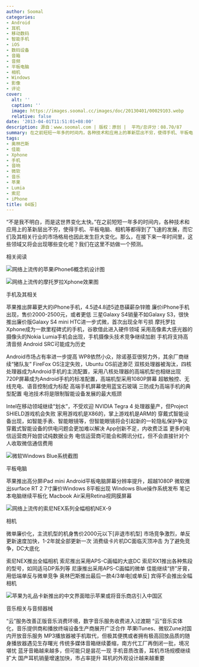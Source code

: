 ```yaml
---
author: Soomal
categories:
- Android
- 耳机
- 移动数码
- 智能手机
- iOS
- 数码设备
- 音箱
- 音频
- 平板电脑
- 相机
- Windows
- 影像
- 评论
cover:
  alt: ''
  caption: ''
  image: https://images.soomal.cc/images/doc/20130401/00029103.webp
  relative: false
date: '2013-04-01T11:51:01+08:00'
description: 源自：www.soomal.com | 版权：原创 |  平均/总评分：08.70/87
summary: 在之前短短一年多的时间内，各种技术和应用上的革新层出不穷，使得手机、平板电脑、相机等都得到了飞速的发展，而它们及其相关行业的市场格局也因此发生巨大变化。在接下来一年时间里，这些领域又将会出现哪些变化呢？
tags:
- 奥林巴斯
- 佳能
- Xphone
- 手机
- 音响
- 微软
- 音乐
- 苹果
- Lumia
- 索尼
- iPhone
title: 04版]
---
```


“不是我不明白，而是这世界变化太快。”在之前短短一年多的时间内，各种技术和应用上的革新层出不穷，使得手机、平板电脑、相机等都得到了飞速的发展，而它们及其相关行业的市场格局也因此发生巨大变化。那么，在接下来一年时间里，这些领域又将会出现哪些变化呢？我们在这里不妨做一个预测。



相关阅读



![网络上流传的苹果iPhone6概念机设计图](https://images.soomal.cc/images/doc/20130401/00029098.webp)



![网络上流传的摩托罗拉Xphone效果图](https://images.soomal.cc/images/doc/20130401/00029099.webp)



手机及其相关



苹果推出屏幕更大的iPhone手机，4.5迹4.8迹5迹恳磺薪杂锌赡
廉价iPhone手机出现，售价2000-2500元，或者更低
三星Galaxy S4销量不如Galaxy S3，很快推出廉价版Galaxy S4 mini
HTC进一步式微，首次出现全年亏损
摩托罗拉Xphone成为一款里程碑式的手机，谷歌借此进入硬件领域
采用高像素大感光器的摄像头的Nokia Lumia手机会出现，手机摄像头技术竞争继续加剧
手机将支持高清音频
Android SRC可能成为历史

Android市场占有率进一步提高
WP8依然小众，除诺基亚很努力外，其余厂商继续“猪队友”
FireFox OS注定失败，Ubuntu OS前途渺茫
双核处理器被淘汰，四核处理器成为Android手机的主流配置，采用八核处理器的高端机型也相继出现
720P屏幕成为Android手机的标准配置，高端机型采用1080P屏幕
超敏触控、无线充电、语音控制成为标配
高端手机屏幕使用蓝宝石玻璃
三防成为高端手机的典型配置
电池技术将是限制智能设备发展的最大瓶颈

Intel在移动领域继续“划水”，不受欢迎
NVIDIA Tegra 4 处理器量产，但Project SHIELD游戏机会失败
家用游戏机是X86的，掌上游戏机是ARM的
穿戴式智能设备出现，如智能手表、智能眼镜等，但智能眼镜将会引起新的一轮隐私保护争议
穿戴式智能设备的供电问题会更加难以解决
App创新不足，内收费泛滥
更多的电信运营商开始尝试纯数据业务
电信运营商可能会和腾讯分红，但不会直接针对个人收取微信通信费用



![微软Windows Blue系统截图](https://images.soomal.cc/images/doc/20130401/00029104.webp)



平板电脑



苹果推出高分屏iPad mini
Android平板电脑屏幕分辨率提升，超越1080P
微软推出surface RT 2
7寸廉价Windows 8平板出现
Windows Blue操作系统发布
笔记本电脑继续平板化
Macbook Air采用Retina视网膜屏幕



![网络上流传的索尼NEX系列全幅相机NEX-9](https://images.soomal.cc/images/doc/20130401/00029101.webp)



相机



微单廉价化，主流机型的机身售价2000元以下[非退市机型]
市场竞争激烈，单反更新速度加快，1-2年就全部更新一次
消费级卡片机DC面临灭顶冲击
为了避免竞争，DC大底化

索尼NEX推出全幅相机
索尼推出采用APS-C画幅的大底DC
索尼RX1推出各种焦段的型号，如同适马DP系列等
尼康推出采用APS-C画幅的微单
佳能继续“挤”牙膏，用低端单反与微单竞争
奥林巴斯推出最后一款4/3单电[或单反]
宾得不会推出全幅相机



![苹果为礼品卡新推出的中文界面暗示苹果或将音乐商店引入中国区](https://images.soomal.cc/images/doc/20130401/00029102.webp)



音乐相关与音频器械



“云”服务改善正版音乐消费环境，数字音乐服务收费进入过渡期
“云”音乐实体化，音乐提供商和播放终端设备生产商展开广泛合作
苹果iTunes、微软Zune对国内开放音乐服务
MP3播放器被手机取代，但极其便携或者拥有极高回放品质的随身播放器遇见生存曙光
传统多媒体音箱继续萎缩，南方代工厂再倒闭一批，境况堪忧
蓝牙音箱越来越多，但可能只是昙花一现
手机音质改善，耳机市场规模继续扩大
国产耳机销量增速加快，市占率提升
耳机的外观设计越来越重要